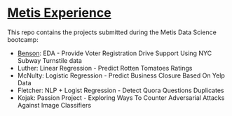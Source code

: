# [Metis Experience](https://www.thisismetis.com/)

This repo contains the projects submitted during the Metis Data Science
bootcamp:

 * [Benson](file:///projects/benson): EDA - Provide Voter Registration Drive Support Using NYC Subway Turnstile data
 * Luther: Linear Regression - Predict Rotten Tomatoes Ratings
 * McNulty: Logistic Regression - Predict Business Closure Based On Yelp Data
 * Fletcher: NLP + Logist Regression - Detect Quora Questions Duplicates
 * Kojak: Passion Project -  Exploring Ways To Counter Adversarial Attacks Against Image Classifiers

